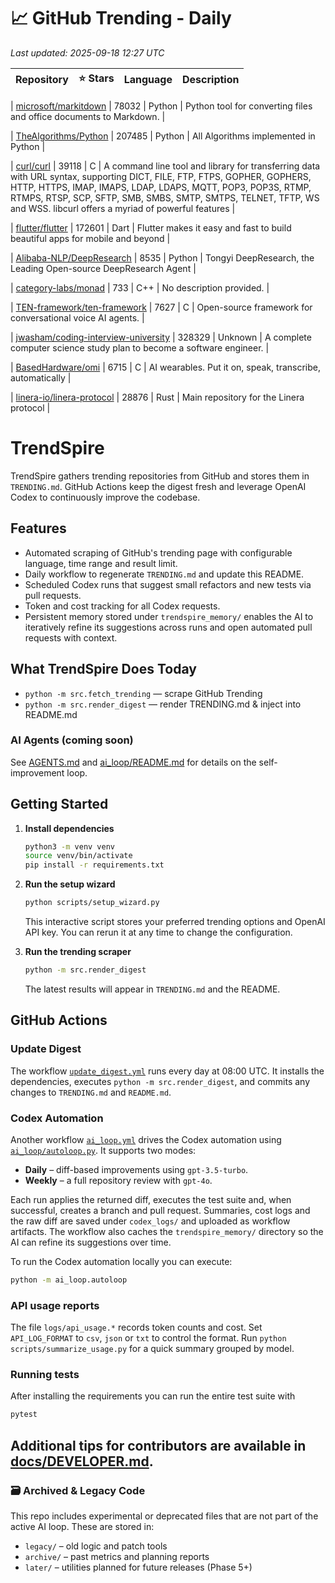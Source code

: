<!-- TRENDING_START -->
# 📈 GitHub Trending - Daily

_Last updated: 2025-09-18 12:27 UTC_

| Repository | ⭐ Stars | Language | Description |
|------------|--------:|----------|-------------|

| [microsoft/markitdown](https://github.com/microsoft/markitdown) | 78032 | Python | Python tool for converting files and office documents to Markdown. |

| [TheAlgorithms/Python](https://github.com/TheAlgorithms/Python) | 207485 | Python | All Algorithms implemented in Python |

| [curl/curl](https://github.com/curl/curl) | 39118 | C | A command line tool and library for transferring data with URL syntax, supporting DICT, FILE, FTP, FTPS, GOPHER, GOPHERS, HTTP, HTTPS, IMAP, IMAPS, LDAP, LDAPS, MQTT, POP3, POP3S, RTMP, RTMPS, RTSP, SCP, SFTP, SMB, SMBS, SMTP, SMTPS, TELNET, TFTP, WS and WSS. libcurl offers a myriad of powerful features |

| [flutter/flutter](https://github.com/flutter/flutter) | 172601 | Dart | Flutter makes it easy and fast to build beautiful apps for mobile and beyond |

| [Alibaba-NLP/DeepResearch](https://github.com/Alibaba-NLP/DeepResearch) | 8535 | Python | Tongyi DeepResearch, the Leading Open-source DeepResearch Agent |

| [category-labs/monad](https://github.com/category-labs/monad) | 733 | C++ | No description provided. |

| [TEN-framework/ten-framework](https://github.com/TEN-framework/ten-framework) | 7627 | C | Open-source framework for conversational voice AI agents. |

| [jwasham/coding-interview-university](https://github.com/jwasham/coding-interview-university) | 328329 | Unknown | A complete computer science study plan to become a software engineer. |

| [BasedHardware/omi](https://github.com/BasedHardware/omi) | 6715 | C | AI wearables. Put it on, speak, transcribe, automatically |

| [linera-io/linera-protocol](https://github.com/linera-io/linera-protocol) | 28876 | Rust | Main repository for the Linera protocol |
<!-- TRENDING_END -->

# TrendSpire

TrendSpire gathers trending repositories from GitHub and stores them in `TRENDING.md`. GitHub Actions keep the digest fresh and leverage OpenAI Codex to continuously improve the codebase.

## Features

- Automated scraping of GitHub's trending page with configurable language, time range and result limit.
- Daily workflow to regenerate `TRENDING.md` and update this README.
- Scheduled Codex runs that suggest small refactors and new tests via pull requests.
- Token and cost tracking for all Codex requests.
- Persistent memory stored under `trendspire_memory/` enables the AI to
  iteratively refine its suggestions across runs and open automated pull
  requests with context.

## What TrendSpire Does Today

- `python -m src.fetch_trending` — scrape GitHub Trending
- `python -m src.render_digest` — render TRENDING.md & inject into README.md

### AI Agents (coming soon)
See [AGENTS.md](./AGENTS.md) and [ai_loop/README.md](./ai_loop/README.md) for details on the self-improvement loop.

## Getting Started

1. **Install dependencies**
   ```bash
   python3 -m venv venv
   source venv/bin/activate
   pip install -r requirements.txt
   ```

2. **Run the setup wizard**
   ```bash
   python scripts/setup_wizard.py
   ```
   This interactive script stores your preferred trending options and OpenAI API key.
   You can rerun it at any time to change the configuration.

3. **Run the trending scraper**
   ```bash
   python -m src.render_digest
   ```
   The latest results will appear in `TRENDING.md` and the README.


## GitHub Actions

### Update Digest

The workflow [`update_digest.yml`](.github/workflows/update_digest.yml) runs every day at 08:00 UTC. It installs the dependencies, executes `python -m src.render_digest`, and commits any changes to `TRENDING.md` and `README.md`.

### Codex Automation

Another workflow [`ai_loop.yml`](.github/workflows/ai_loop.yml) drives the Codex automation using [`ai_loop/autoloop.py`](ai_loop/autoloop.py). It supports two modes:

- **Daily** – diff-based improvements using `gpt-3.5-turbo`.
- **Weekly** – a full repository review with `gpt-4o`.

Each run applies the returned diff, executes the test suite and, when successful, creates a branch and pull request. Summaries, cost logs and the raw diff are saved under `codex_logs/` and uploaded as workflow artifacts. The workflow also caches the `trendspire_memory/` directory so the AI can refine its suggestions over time.

To run the Codex automation locally you can execute:

```bash
python -m ai_loop.autoloop
```

### API usage reports

The file `logs/api_usage.*` records token counts and cost. Set `API_LOG_FORMAT`
to `csv`, `json` or `txt` to control the format. Run `python
scripts/summarize_usage.py` for a quick summary grouped by model.

### Running tests

After installing the requirements you can run the entire test suite with

```bash
pytest
```

Additional tips for contributors are available in
[docs/DEVELOPER.md](docs/DEVELOPER.md).
---

### 🗃 Archived & Legacy Code

This repo includes experimental or deprecated files that are not part of the active AI loop. These are stored in:

- `legacy/` – old logic and patch tools
- `archive/` – past metrics and planning reports
- `later/` – utilities planned for future releases (Phase 5+)
